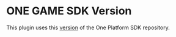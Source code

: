 # ONE GAME SDK Version

This plugin uses this [version](https://git.i3d.net/one/ardentblue/one-game-sdk/-/commit/742ec43c577c0a9d2015184f664a6fd028ca5aa0) of the One Platform SDK repository.
